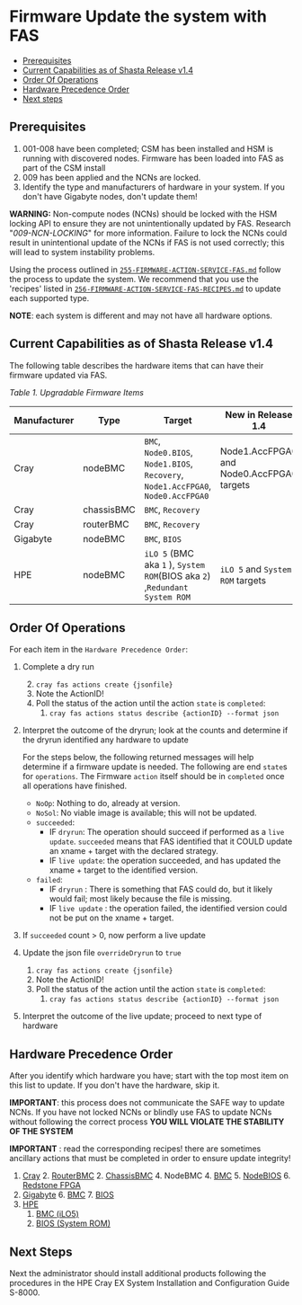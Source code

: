 # Firmware Update the system with FAS

* [Prerequisites](#prerequisites)
* [Current Capabilities as of Shasta Release v1.4](#current-capabilities)
* [Order Of Operations](#order-of-operations)
* [Hardware Precedence Order](#hardware-precedence-order)
* [Next steps](#next-steps)

<a name="prerequisites"></a>
## Prerequisites

1. 001-008 have been completed; CSM has been installed and HSM is running with discovered nodes.  Firmware has been loaded into FAS as part of the CSM install
2. 009 has been applied and the NCNs are locked.
3. Identify the type and manufacturers of hardware in your system.  If you don't have Gigabyte nodes, don't update them!

**WARNING:** Non-compute nodes (NCNs) should be locked with the HSM locking API to ensure they are not unintentionally updated by FAS. Research "*009-NCN-LOCKING*" for more information. Failure to lock the NCNs could result in unintentional update of the NCNs if FAS is not used correctly; this will lead to system instability problems.


Using the process outlined in [`255-FIRMWARE-ACTION-SERVICE-FAS.md`](../255-FIRMWARE-ACTION-SERVICE-FAS.md) follow the process to update the system.  We recommend that you use the 'recipes' listed in [`256-FIRMWARE-ACTION-SERVICE-FAS-RECIPES.md`](256-FIRMWARE-ACTION-SERVICE-FAS-RECIPES.md) to update each supported type.

**NOTE**: each system is different and may not have all hardware options.


<a name="current-capabilities"></a>
## Current Capabilities as of Shasta Release v1.4

The following table describes the hardware items that can have their firmware updated via FAS.

*Table 1. Upgradable Firmware Items*

| **Manufacturer** | **Type**   | **Target**                                                   | **New in Release 1.4**                     |
| ---------------- | ---------- | ------------------------------------------------------------ | ------------------------------------------ |
| Cray             | nodeBMC    | `BMC`, `Node0.BIOS`,  `Node1.BIOS`,  `Recovery`, `Node1.AccFPGA0`, `Node0.AccFPGA0` | Node1.AccFPGA0  and Node0.AccFPGA0 targets |
| Cray             | chassisBMC | `BMC`, `Recovery`                                            |                                            |
| Cray             | routerBMC  | `BMC`, `Recovery`                                            |                                            |
| Gigabyte         | nodeBMC    | `BMC`, `BIOS`                                                |                                            |
| HPE              | nodeBMC    | `iLO 5` (BMC aka `1` ), `System ROM`(BIOS aka `2`) ,`Redundant System ROM`  | `iLO 5` and `System ROM` targets |


<a name="order-of-operations"></a>
## Order Of Operations

For each item in the `Hardware Precedence Order`:

1. Complete a dry run

     2. `cray fas actions create {jsonfile}`
     2. Note the ActionID!
     3. Poll the status of the action until the action `state` is `completed`:
        1. `cray fas actions status describe {actionID} --format json`

  2. Interpret the outcome of the dryrun; look at the counts and determine if the dryrun identified any hardware to update

     For the steps below, the following returned messages will help determine if a firmware update is needed. The following are end `state`s for `operations`.  The Firmware `action` itself should be in `completed` once all operations have finished.

     *	`NoOp`: Nothing to do, already at version.
     *	`NoSol`: No viable image is available; this will not be updated.
     *	`succeeded`: 
     	*	IF `dryrun`: The operation should succeed if performed as a `live update`.  `succeeded` means that FAS identified that it COULD update an xname + target with the declared strategy. 
     	*	IF `live update`: the operation succeeded, and has updated the xname + target to the identified version.
     *	`failed`: 
     	*	IF `dryrun` : There is something that FAS could do, but it likely would fail; most likely because the file is missing. 
     	*	IF `live update` : the operation failed, the identified version could not be put on the xname + target.

3. If `succeeded` count > 0, now perform a live update

4. Update the json file `overrideDryrun` to `true`

   1. `cray fas actions create {jsonfile}`
     2. Note the ActionID!
     3. Poll the status of the action until the action `state` is `completed`:
        1. `cray fas actions status describe {actionID} --format json`

5. Interpret the outcome of the live update; proceed to next type of hardware

<a name="hardware-precedence-order"></a>
## Hardware Precedence Order
After you identify which hardware you have; start with the top most item on this list to update.  If you don't have the hardware, skip it.

**IMPORTANT**: this process does not communicate the SAFE way to update NCNs. If you have not locked NCNs or blindly use FAS to update NCNs without following the correct process **YOU WILL VIOLATE THE STABILITY OF THE SYSTEM**

**IMPORTANT** : read the corresponding recipes! there are sometimes ancillary actions that must be completed in order to ensure update integrity!

1. [Cray](#manufacturer-cray)
     2. [RouterBMC](../256-FIRMWARE-ACTION-SERVICE-FAS-RECIPES.md#cray-device-type-routerbmc--target-bmc)
     2. [ChassisBMC](../256-FIRMWARE-ACTION-SERVICE-FAS-RECIPES.md#cray-device-type-chassisbmc-target-bmc)
     4. NodeBMC
        4. [BMC](../256-FIRMWARE-ACTION-SERVICE-FAS-RECIPES.md#cray-device-type-nodebmc-target-bmc)
        5. [NodeBIOS](../256-FIRMWARE-ACTION-SERVICE-FAS-RECIPES.md#cray-device-type-nodebmc-target-nodebios)
        6. [Redstone FPGA 	](../256-FIRMWARE-ACTION-SERVICE-FAS-RECIPES.md#cray-device-type-nodebmc-target-redstone-fpga) 
5. [Gigabyte](#manufacturer-gigabyte)
	6. [BMC](../256-FIRMWARE-ACTION-SERVICE-FAS-RECIPES.md#gb-device-type-nodebmc-target-bmc) 
	7. [BIOS](../256-FIRMWARE-ACTION-SERVICE-FAS-RECIPES.md#gb-device-type-nodebmc-target-bios) 
3. [HPE](#manufacturer-hpe)
     1. [BMC (iLO5)](../256-FIRMWARE-ACTION-SERVICE-FAS-RECIPES.md#hpe-device-type-nodebmc-target--aka-bmc)
     2. [BIOS (System ROM)](../256-FIRMWARE-ACTION-SERVICE-FAS-RECIPES.md#hpe-device-type-nodebmc-target--aka-bios) 


<a name="next-steps"></a>
## Next Steps

Next the administrator should install additional products following the procedures in the HPE Cray EX System Installation and Configuration Guide S-8000.

